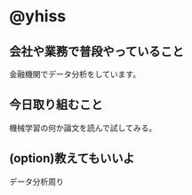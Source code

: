 # @yhiss

## 会社や業務で普段やっていること

金融機関でデータ分析をしています。  

## 今日取り組むこと
機械学習の何か論文を読んで試してみる。

## (option)教えてもいいよ
データ分析周り

